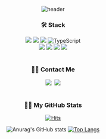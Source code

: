 <div align="center">
  
![header](https://capsule-render.vercel.app/api?type=waving&color=gradient&customColorList=0,2,2,50&height=200&section=header&text=Welcome&fontAlignY=30&desc=My%20GitHub%20Profile&descAlign=60&descAlignY=45&descSize=20&fontSize=40)
  
<h3>🛠 Stack</h3>
<img src="https://img.shields.io/badge/HTML5-E34F26?style=for-the-badge&logo=html5&logoColor=white"> <img src="https://img.shields.io/badge/CSS3-1572B6?style=for-the-badge&logo=css3&logoColor=white"> 
<img src="https://img.shields.io/badge/JAVASCRIPT-F7DF1E?style=for-the-badge&logo=javascript&logoColor=white"> 
<img alt="TypeScript" src ="https://img.shields.io/badge/TypeScript-3178C6.svg?&style=for-the-badge&logo=TypeScript&logoColor=white"/>
<br>
<img src="https://img.shields.io/badge/REACT-61DAFB?style=for-the-badge&logo=react&logoColor=white"> 
<img src="https://img.shields.io/badge/ReactQuery-FF4154?style=for-the-badge&logo=reactquery&logoColor=white">
<img src="https://img.shields.io/badge/ReduxToolkit-764ABC?style=for-the-badge&logo=redux&logoColor=white">
<img src="https://img.shields.io/badge/FIREBASE-FFCA28?style=for-the-badge&logo=firebase&logoColor=white"> 
<br/>
<br/>

<h3>🙋‍♂️ Contact Me </h3>
<a href="https://velog.io/@njt6419"><img src="https://img.shields.io/badge/%20Blog-11B48A?style=flat-square&logo=Vimeo&logoColor=white&link=https://velog.io/@main6419"/></a>&nbsp
<a href="mailto:kimhyein7110@gmail.com"><img src="https://img.shields.io/badge/Gmail-d14836?style=flat-square&logo=Gmail&logoColor=white&link=dark97370@gmail.com"/></a>

<br/>
<br/>

<h3>👨‍💻 My GitHub Stats</h3>

[![Hits](https://hits.seeyoufarm.com/api/count/incr/badge.svg?url=https%3A%2F%2Fgithub.com%2FNamJongtae&count_bg=%2379C83D&title_bg=%23555555&icon=&icon_color=%23E7E7E7&title=hits&edge_flat=false)](https://hits.seeyoufarm.com)       

![Anurag's GitHub stats](https://github-readme-stats.vercel.app/api?username=NamJongtae&show_icons=true&theme=radical)
[![Top Langs](https://github-readme-stats.vercel.app/api/top-langs/?username=NamJongtae&layout=compact)](https://github.com/anuraghazra/github-readme-stats)
</div>
                
